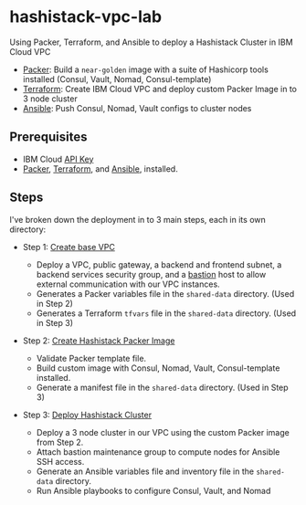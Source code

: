 # hashistack-vpc-lab

Using Packer, Terraform, and Ansible to deploy a Hashistack Cluster in IBM Cloud VPC

- [Packer](https://www.packer.io): Build a `near-golden` image with a suite of Hashicorp tools installed (Consul, Vault, Nomad, Consul-template)
- [Terraform](https://www.terraform.io): Create IBM Cloud VPC and deploy custom Packer Image in to 3 node cluster 
- [Ansible](https://www.ansible.com): Push Consul, Nomad, Vault configs to cluster nodes 

## Prerequisites

- IBM Cloud [API Key](https://cloud.ibm.com/docs/account?topic=account-userapikey&interface=ui#manage-user-keys) 
- [Packer](https://www.packer.io/downloads), [Terraform](https://www.terraform.io/downloads), and [Ansible](https://docs.ansible.com/ansible/latest/installation_guide/index.html), installed. 

## Steps

I've broken down the deployment in to 3 main steps, each in its own directory:

* Step 1: [Create base VPC](01-create-vpc/README.md)
    * Deploy a VPC, public gateway, a backend and frontend subnet, a backend services security group, and a 
[bastion](https://registry.terraform.io/modules/we-work-in-the-cloud/vpc-bastion/ibm/latest) host to allow external communication with our VPC instances.
    * Generates a Packer variables file in the `shared-data` directory. (Used in Step 2)
    * Generates a Terraform `tfvars` file in the `shared-data` directory. (Used in Step 3)

* Step 2: [Create Hashistack Packer Image](02-create-hashistack-image/README.md)
    * Validate Packer template file.
    * Build custom image with Consul, Nomad, Vault, Consul-template installed.
    * Generate a manifest file in the `shared-data` directory. (Used in Step 3)

* Step 3: [Deploy Hashistack Cluster](03-deploy-hashistack-cluster/README.md)
    * Deploy a 3 node cluster in our VPC using the custom Packer image from Step 2.
    * Attach bastion maintenance group to compute nodes for Ansible SSH access.
    * Generate an Ansible variables file and inventory file in the `shared-data` directory. 
    * Run Ansible playbooks to configure Consul, Vault, and Nomad
